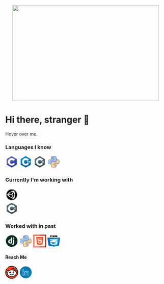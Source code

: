 <p align="center">
  <img width="460" height="300" src="monkeycoder.gif">
</p>

# Hi there, stranger 👋
<!--
**warhammer327/warhammer327** is a ✨ _special_ ✨ repository because its `README.md` (this file) appears on your GitHub profile.

Here are some ideas to get you started:

- 🔭 I’m currently working on ...
- 🌱 I’m currently learning ...
- 👯 I’m looking to collaborate on ...
- 🤔 I’m looking for help with ...
- 💬 Ask me about ...
- 📫 How to reach me: ...
- 😄 Pronouns: ...
- ⚡ Fun fact: ...
-->
<style>
.hide {
  display: none;
}
    
.myDIV:hover + .hide {
  display: block;
  color: red;
}
</style>

<div class="myDIV">Hover over me.</div>
<div class="hide">I am shown when someone hovers over the div above.</div>

### Languages I know
<p align="left">
  <img width="40" height="40" src="/icons/c.png">
  <img width="40" height="40" src="/icons/c++.png">
  <img width="40" height="40" src="/icons/csharp.png">
  <img width="40" height="40" src="/icons/python.png">
</p>


### Currently I'm working with
<p align="left">
  <div class="myDIV"><img width="40" height="40" src="/icons/unity.png"></div>
  <div class="hide">Unity</div>
  <img width="40" height="40" src="/icons/csharp.png">  
</p>

### Worked with in past 
<p align="left">
  <img width="40" height="40" src="/icons/django.png">
  <img width="40" height="40" src="/icons/python.png">
  <img width="40" height="40" src="/icons/html.png">
  <img width="40" height="40" src="/icons/css.png">
</p>

#### Reach Me
<p align="left">
  <a href="https://www.reddit.com/user/warhammer327" target="_blank"><img width="40" height="40" src="/icons/reddit.png"></a>
  <a href="https://www.linkedin.com/in/warhammer327/" target="_blank"><img width="40" height="40" src="/icons/linkedIn.png"></a>
</p>
